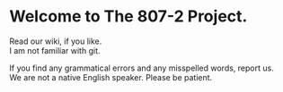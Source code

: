 # Welcome to The 807-2 Project.  
Read our wiki, if you like.  
I am not familiar with git.

If you find any grammatical errors and any misspelled words, report us.   
We are not a native English speaker. Please be patient.

